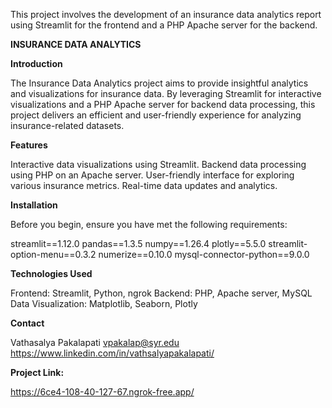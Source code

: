 This project involves the development of an insurance data analytics report using Streamlit for the frontend and a PHP Apache server for the backend.

****INSURANCE DATA ANALYTICS****

**Introduction**

The Insurance Data Analytics project aims to provide insightful analytics and visualizations for insurance data. By leveraging Streamlit for interactive visualizations and a PHP Apache server for backend data processing, this project delivers an efficient and user-friendly experience for analyzing insurance-related datasets.

**Features**

Interactive data visualizations using Streamlit.
Backend data processing using PHP on an Apache server.
User-friendly interface for exploring various insurance metrics.
Real-time data updates and analytics.

**Installation**

Before you begin, ensure you have met the following requirements:

streamlit==1.12.0
pandas==1.3.5
numpy==1.26.4
plotly==5.5.0
streamlit-option-menu==0.3.2
numerize==0.10.0
mysql-connector-python==9.0.0

**Technologies Used**

Frontend: Streamlit, Python, ngrok
Backend: PHP, Apache server, MySQL
Data Visualization: Matplotlib, Seaborn, Plotly

**Contact**

Vathasalya Pakalapati
vpakalap@syr.edu
https://www.linkedin.com/in/vathsalyapakalapati/

**Project Link:** 

https://6ce4-108-40-127-67.ngrok-free.app/
